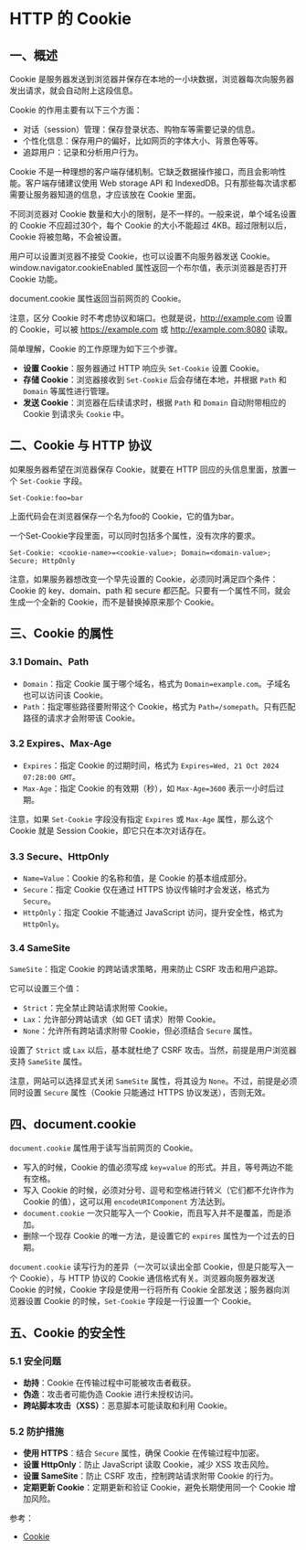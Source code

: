 # HTTP 的 Cookie

## 一、概述

Cookie 是服务器发送到浏览器并保存在本地的一小块数据，浏览器每次向服务器发出请求，就会自动附上这段信息。

Cookie 的作用主要有以下三个方面：

- 对话（session）管理：保存登录状态、购物车等需要记录的信息。
- 个性化信息：保存用户的偏好，比如网页的字体大小、背景色等等。
- 追踪用户：记录和分析用户行为。

Cookie 不是一种理想的客户端存储机制。它缺乏数据操作接口，而且会影响性能。客户端存储建议使用 Web storage API 和 IndexedDB。只有那些每次请求都需要让服务器知道的信息，才应该放在 Cookie 里面。

不同浏览器对 Cookie 数量和大小的限制，是不一样的。一般来说，单个域名设置的 Cookie 不应超过30个，每个 Cookie 的大小不能超过 4KB。超过限制以后，Cookie 将被忽略，不会被设置。

用户可以设置浏览器不接受 Cookie，也可以设置不向服务器发送 Cookie。window.navigator.cookieEnabled 属性返回一个布尔值，表示浏览器是否打开 Cookie 功能。

document.cookie 属性返回当前网页的 Cookie。

注意，区分 Cookie 时不考虑协议和端口。也就是说，<http://example.com> 设置的 Cookie，可以被 <https://example.com> 或 <http://example.com:8080> 读取。

简单理解，Cookie 的工作原理为如下三个步骤。

- **设置 Cookie**：服务器通过 HTTP 响应头 `Set-Cookie` 设置 Cookie。
- **存储 Cookie**：浏览器接收到 `Set-Cookie` 后会存储在本地，并根据 `Path` 和 `Domain` 等属性进行管理。
- **发送 Cookie**：浏览器在后续请求时，根据 `Path` 和 `Domain` 自动附带相应的 Cookie 到请求头 `Cookie` 中。

## 二、Cookie 与 HTTP 协议

如果服务器希望在浏览器保存 Cookie，就要在 HTTP 回应的头信息里面，放置一个 `Set-Cookie` 字段。

```http
Set-Cookie:foo=bar
```

上面代码会在浏览器保存一个名为foo的 Cookie，它的值为bar。

一个Set-Cookie字段里面，可以同时包括多个属性，没有次序的要求。

```http
Set-Cookie: <cookie-name>=<cookie-value>; Domain=<domain-value>; Secure; HttpOnly
```

注意，如果服务器想改变一个早先设置的 Cookie，必须同时满足四个条件：Cookie 的 key、domain、path 和 secure 都匹配。只要有一个属性不同，就会生成一个全新的 Cookie，而不是替换掉原来那个 Cookie。

## 三、Cookie 的属性

### 3.1 Domain、Path

- `Domain`：指定 Cookie 属于哪个域名，格式为 `Domain=example.com`。子域名也可以访问该 Cookie。
- `Path`：指定哪些路径要附带这个 Cookie，格式为 `Path=/somepath`。只有匹配路径的请求才会附带该 Cookie。

### 3.2 Expires、Max-Age

- `Expires`：指定 Cookie 的过期时间，格式为 `Expires=Wed, 21 Oct 2024 07:28:00 GMT`。
- `Max-Age`：指定 Cookie 的有效期（秒），如 `Max-Age=3600` 表示一小时后过期。

注意，如果 `Set-Cookie` 字段没有指定 `Expires` 或 `Max-Age` 属性，那么这个 Cookie 就是 Session Cookie，即它只在本次对话存在。

### 3.3 Secure、HttpOnly

- `Name=Value`：Cookie 的名称和值，是 Cookie 的基本组成部分。
- `Secure`：指定 Cookie 仅在通过 HTTPS 协议传输时才会发送，格式为 `Secure`。
- `HttpOnly`：指定 Cookie 不能通过 JavaScript 访问，提升安全性，格式为 `HttpOnly`。

### 3.4 SameSite

`SameSite`：指定 Cookie 的跨站请求策略，用来防止 CSRF 攻击和用户追踪。

它可以设置三个值：

- `Strict`：完全禁止跨站请求附带 Cookie。
- `Lax`：允许部分跨站请求（如 GET 请求）附带 Cookie。
- `None`：允许所有跨站请求附带 Cookie，但必须结合 `Secure` 属性。

设置了 `Strict` 或 `Lax` 以后，基本就杜绝了 CSRF 攻击。当然，前提是用户浏览器支持 `SameSite` 属性。

注意，网站可以选择显式关闭 `SameSite` 属性，将其设为 `None`。不过，前提是必须同时设置 `Secure` 属性（Cookie 只能通过 HTTPS 协议发送），否则无效。

## 四、document.cookie

`document.cookie` 属性用于读写当前网页的 Cookie。

- 写入的时候，Cookie 的值必须写成 `key=value` 的形式。并且，等号两边不能有空格。
- 写入 Cookie 的时候，必须对分号、逗号和空格进行转义（它们都不允许作为 Cookie 的值），这可以用 `encodeURIComponent` 方法达到。
- `document.cookie` 一次只能写入一个 Cookie，而且写入并不是覆盖，而是添加。
- 删除一个现存 Cookie 的唯一方法，是设置它的 `expires` 属性为一个过去的日期。

`document.cookie` 读写行为的差异（一次可以读出全部 Cookie，但是只能写入一个 Cookie），与 HTTP 协议的 Cookie 通信格式有关。浏览器向服务器发送 Cookie 的时候，Cookie 字段是使用一行将所有 Cookie 全部发送；服务器向浏览器设置 Cookie 的时候，`Set-Cookie` 字段是一行设置一个 Cookie。

## 五、Cookie 的安全性

### 5.1 安全问题

- **劫持**：Cookie 在传输过程中可能被攻击者截获。
- **伪造**：攻击者可能伪造 Cookie 进行未授权访问。
- **跨站脚本攻击（XSS）**：恶意脚本可能读取和利用 Cookie。

### 5.2 防护措施

- **使用 HTTPS**：结合 `Secure` 属性，确保 Cookie 在传输过程中加密。
- **设置 HttpOnly**：防止 JavaScript 读取 Cookie，减少 XSS 攻击风险。
- **设置 SameSite**：防止 CSRF 攻击，控制跨站请求附带 Cookie 的行为。
- **定期更新 Cookie**：定期更新和验证 Cookie，避免长期使用同一个 Cookie 增加风险。

参考：

- [Cookie](https://wangdoc.com/javascript/bom/cookie)